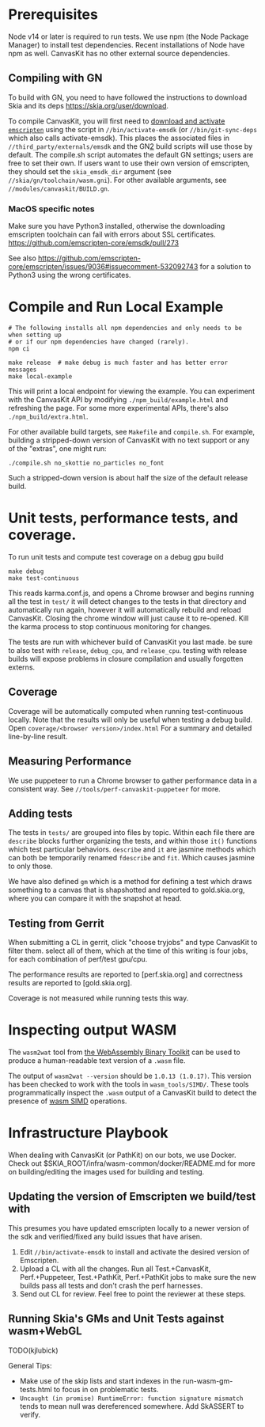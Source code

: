 # Prerequisites

Node v14 or later is required to run tests. We use npm (the Node Package Manager) to install
test dependencies. Recent installations of Node have npm as well.
CanvasKit has no other external source dependencies.

## Compiling with GN
To build with GN, you need to have followed the instructions to download Skia and its deps
<https://skia.org/user/download>.

To compile CanvasKit, you will first need to [download and activate `emscripten`][1] using the
script in `//bin/activate-emsdk` (or `//bin/git-sync-deps` which also calls activate-emsdk).
This places the associated files in `//third_party/externals/emsdk` and the GN[2] build scripts
will use those by default.
The compile.sh script automates the default GN settings; users are free to set their own. If users
want to use their own version of emscripten, they should set the `skia_emsdk_dir` argument
(see `//skia/gn/toolchain/wasm.gni`). For other available arguments, see
`//modules/canvaskit/BUILD.gn`.

[1]: https://emscripten.org/
[2]: https://chromium.googlesource.com/chromium/src/tools/gn/+/48062805e19b4697c5fbd926dc649c78b6aaa138/README.md

### MacOS specific notes
Make sure you have Python3 installed, otherwise the downloading emscripten toolchain
can fail with errors about SSL certificates. <https://github.com/emscripten-core/emsdk/pull/273>

See also <https://github.com/emscripten-core/emscripten/issues/9036#issuecomment-532092743>
for a solution to Python3 using the wrong certificates.

# Compile and Run Local Example

```
# The following installs all npm dependencies and only needs to be when setting up
# or if our npm dependencies have changed (rarely).
npm ci

make release  # make debug is much faster and has better error messages
make local-example
```

This will print a local endpoint for viewing the example.  You can experiment
with the CanvasKit API by modifying `./npm_build/example.html` and refreshing
the page. For some more experimental APIs, there's also `./npm_build/extra.html`.

For other available build targets, see `Makefile` and `compile.sh`.
For example, building a stripped-down version of CanvasKit with no text support or
any of the "extras", one might run:

    ./compile.sh no_skottie no_particles no_font

Such a stripped-down version is about half the size of the default release build.

# Unit tests, performance tests, and coverage.

To run unit tests and compute test coverage on a debug gpu build

```
make debug
make test-continuous
```

This reads karma.conf.js, and opens a Chrome browser and begins running all the test
in `test/` it will detect changes to the tests in that directory and automatically
run again, however it will automatically rebuild and reload CanvasKit. Closing the
chrome window will just cause it to re-opened. Kill the karma process to stop continuous
monitoring for changes.

The tests are run with whichever build of CanvasKit you last made. be sure to also
test with `release`, `debug_cpu`, and `release_cpu`. testing with release builds will
expose problems in closure compilation and usually forgotten externs.

## Coverage

Coverage will be automatically computed when running test-continuous locally. Note that
the results will only be useful when testing a debug build. Open
`coverage/<browser version>/index.html` For a summary and detailed line-by-line result.

## Measuring Performance

We use puppeteer to run a Chrome browser to gather performance data in a consistent way.
See `//tools/perf-canvaskit-puppeteer` for more.

## Adding tests

The tests in `tests/` are grouped into files by topic.
Within each file there are `describe` blocks further organizing the tests, and within those
`it()` functions which test particular behaviors. `describe` and `it` are jasmine methods
which can both be temporarily renamed `fdescribe` and `fit`. Which causes jasmine to only those.

We have also defined `gm` which is a method for defining a test which draws something to a canvas
that is shapshotted and reported to gold.skia.org, where you can compare it with the snapshot at
head.

## Testing from Gerrit

When submitting a CL in gerrit, click "choose tryjobs" and type CanvasKit to filter them.
select all of them, which at the time of this writing is four jobs, for each combination
of perf/test gpu/cpu.

The performance results are reported to [perf.skia.org] and correctness results are reported to
[gold.skia.org].

Coverage is not measured while running tests this way.

# Inspecting output WASM

The `wasm2wat` tool from [the WebAssembly Binary Toolkit](https://github.com/WebAssembly/wabt)
can be used to produce a human-readable text version of a `.wasm` file.

The output of `wasm2wat --version` should be `1.0.13 (1.0.17)`. This version has been checked to
work with the tools in `wasm_tools/SIMD/`. These tools programmatically inspect the `.wasm` output
of a CanvasKit build to detect the presence of [wasm SIMD](https://github.com/WebAssembly/simd)
operations.

# Infrastructure Playbook

When dealing with CanvasKit (or PathKit) on our bots, we use Docker. Check out
$SKIA_ROOT/infra/wasm-common/docker/README.md for more on building/editing the
images used for building and testing.

## Updating the version of Emscripten we build/test with

This presumes you have updated emscripten locally to a newer version of the
sdk and verified/fixed any build issues that have arisen.

  1. Edit `//bin/activate-emsdk` to install and activate the desired version of Emscripten.
  2. Upload a CL with all the changes. Run all Test.+CanvasKit, Perf.+Puppeteer,
      Test.+PathKit, Perf.+PathKit jobs to make sure the new builds pass all
      tests and don't crash the perf harnesses.
  3. Send out CL for review. Feel free to point the reviewer at these steps.

## Running Skia's GMs and Unit Tests against wasm+WebGL ##
TODO(kjlubick)

General Tips:
 - Make use of the skip lists and start indexes in the run-wasm-gm-tests.html to focus in on
   problematic tests.
 - `Uncaught (in promise) RuntimeError: function signature mismatch` tends to mean null was
   dereferenced somewhere. Add SkASSERT to verify.